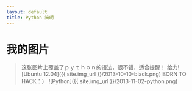 ```yaml
---
layout: default
title: Python 简明
---
```

我的图片
=====================================================================
>这张图片上覆盖了ｐｙｔｈｏｎ的语法，很不错，适合提醒！
>给力![Ubuntu 12.04]({{ site.img_url }}/2013-10-10-black.png)
                                                             BORN TO HACK：）
![Python]({{ site.img_url }}/2013-11-02-python.png)
